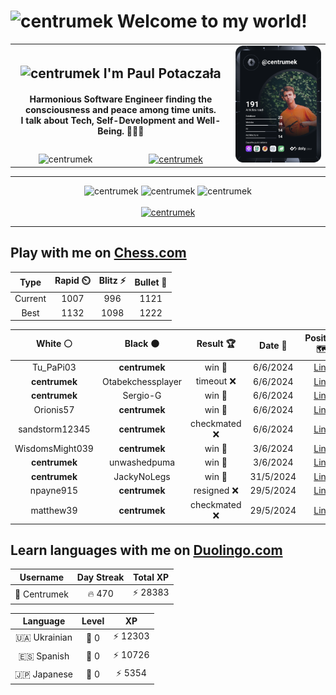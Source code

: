 <h1>
  <img
    src="https://emojis.slackmojis.com/emojis/images/1531849430/4246/blob-sunglasses.gif"
    width="30"
    alt="centrumek"
  />
  Welcome to my world!
</h1>

<table>
  <tbody>
    <tr>
      <td align="center" width="70%" colspan="2">
        <h2>
          <img
            src="https://raw.githubusercontent.com/MartinHeinz/MartinHeinz/master/wave.gif"
            width="30px"
            alt="centrumek"
          />
          I'm Paul Potaczała
        </h2>
        <h4>
          Harmonious Software Engineer finding the consciousness and peace among time units.
          <br/>
          I talk about Tech, Self-Development and Well-Being. 🌿🧘🚀
        </h4>
      </td>
      <td width="30%" rowspan="2">
        <a href="https://app.daily.dev/centrumek">
          <img
            src="./devcard.svg"
            alt="centrumek"
          />
        </a>
      </td>
    </tr>
    <tr align="center">
      <td>
        <img
          src="https://komarev.com/ghpvc/?username=centrumek&label=visitors&color=0e75b6&style=flat"
          alt="centrumek"
        >
      </td>
      <td>
        <a href="https://stackoverflow.com/users/14496012/centrumek">
          <img
            src="https://stackoverflow.com/users/flair/14496012.png?theme=dark"
            alt="centrumek"
          >
        </a>
      </td>
    </tr>
  </tbody>
</table>

---
<div align="center">
  <img 
    src="https://github-readme-stats.vercel.app/api?username=centrumek&show_icons=true&count_private=true&theme=dark&hide_border=true&hide=issues,contribs&bg_color=00000000"
    alt="centrumek"
  />
  <img
    src="https://github-readme-stats.vercel.app/api/top-langs/?username=centrumek&layout=compact&hide_border=true&theme=dark&bg_color=00000000&langs_count=6&exclude_repo=air-statistic-app"
    alt="centrumek"
  />
  <img 
    src="https://github-readme-streak-stats.herokuapp.com?user=centrumek&theme=dark&hide_border=true&background=FFFFFF00"
    alt="centrumek"
  />
  <br/>
  <br/>
  <a href="https://www.buymeacoffee.com/centrumek">
    <img
      src="https://cdn.buymeacoffee.com/buttons/v2/default-orange.png"
      height="50"
      width="210"
      alt="centrumek"
    />
  </a>
</div>

---

## Play with me on [Chess.com](https://www.chess.com/member/centrumek)

<div align="center">
<!--START_SECTION:chessStats-->
<!-- Automatically generated with https://github.com/Balastrong/chess-stats-action -->

| Type | Rapid ⏲️ | Blitz ⚡ | Bullet 🔫 |
|:---:|:---:|:---:|:---:|
| Current | 1007 | 996 | 1121 |
| Best | 1132 | 1098 | 1222 |

| White ⚪ | Black ⚫ | Result 🏆 | Date 📅 | Position 🗺️ | Type 🕕 |
|:---:|:---:|:---:|:---:|:---:|:---:|
| Tu_PaPi03 | **centrumek** | win 🥇 | 6/6/2024 | <a href="http://www.ee.unb.ca/cgi-bin/tervo/fen.pl?select=8/2P5/1Q4p1/8/6k1/1BP1n1P1/P1P2Pq1/6K1 w - -">Link</a> | Bullet |
| **centrumek** | Otabekchessplayer | timeout ❌ | 6/6/2024 | <a href="http://www.ee.unb.ca/cgi-bin/tervo/fen.pl?select=1k6/1pp4p/p7/3p1p2/3q4/1P5P/P7/7K w - -">Link</a> | Bullet |
| **centrumek** | Sergio-G | win 🥇 | 6/6/2024 | <a href="http://www.ee.unb.ca/cgi-bin/tervo/fen.pl?select=4r3/pkp2R1p/1p6/8/4p1Q1/N1P5/PP4P1/6K1 b - -">Link</a> | Bullet |
| Orionis57 | **centrumek** | win 🥇 | 6/6/2024 | <a href="http://www.ee.unb.ca/cgi-bin/tervo/fen.pl?select=7N/p5pp/8/7k/P6r/5K2/8/6R1 w - -">Link</a> | Bullet |
| sandstorm12345 | **centrumek** | checkmated ❌ | 6/6/2024 | <a href="http://www.ee.unb.ca/cgi-bin/tervo/fen.pl?select=r4rk1/pbq2ppQ/4p3/3p4/3P4/P3P3/3BKPPP/RB5R b - -">Link</a> | Bullet |
| WisdomsMight039 | **centrumek** | win 🥇 | 3/6/2024 | <a href="http://www.ee.unb.ca/cgi-bin/tervo/fen.pl?select=r4rk1/pp4bp/3pq1p1/8/3Pp3/2P5/PP4PP/R1BQR1K1 w - -">Link</a> | Bullet |
| **centrumek** | unwashedpuma | win 🥇 | 3/6/2024 | <a href="http://www.ee.unb.ca/cgi-bin/tervo/fen.pl?select=5r2/pp1k4/8/2PB4/1P1pP2p/4bR1P/4K3/5R2 b - -">Link</a> | Bullet |
| **centrumek** | JackyNoLegs | win 🥇 | 31/5/2024 | <a href="http://www.ee.unb.ca/cgi-bin/tervo/fen.pl?select=8/6p1/1R6/1P2P2k/4KP2/6rN/7p/8 b - -">Link</a> | Bullet |
| npayne915 | **centrumek** | resigned ❌ | 29/5/2024 | <a href="http://www.ee.unb.ca/cgi-bin/tervo/fen.pl?select=8/5PP1/6K1/8/4k3/8/8/8 b - -">Link</a> | Bullet |
| matthew39 | **centrumek** | checkmated ❌ | 29/5/2024 | <a href="http://www.ee.unb.ca/cgi-bin/tervo/fen.pl?select=7r/p3b2p/2p3p1/1p2Pb2/5B2/5BPk/PPP5/2K1R2R b - -">Link</a> | Bullet |

<!--END_SECTION:chessStats-->
</div>

## Learn languages with me on [Duolingo.com](https://www.duolingo.com/profile/Centrumek)

<div align="center">
<!--START_SECTION:duolingoStats-->
<!-- Automatically generated with https://github.com/centrumek/duolingo-readme-stats-->

| Username | Day Streak | Total XP |
|:---:|:---:|:---:|
| 👤 Centrumek | 🔥 470 | ⚡ 28383 |

| Language | Level | XP |
|:---:|:---:|:---:|
| 🇺🇦 Ukrainian | 👑 0 | ⚡ 12303 |
| 🇪🇸 Spanish | 👑 0 | ⚡ 10726 |
| 🇯🇵 Japanese | 👑 0 | ⚡ 5354 |

<!--END_SECTION:duolingoStats-->
</div>
<!--
**centrumek/centrumek** is a ✨ _special_ ✨ repository because its `README.md` (this file) appears on your GitHub profile.

Here are some ideas to get you started:

- 🔭 I’m currently working on ...
- 🌱 I’m currently learning ...
- 👯 I’m looking to collaborate on ...
- 🤔 I’m looking for help with ...
- 💬 Ask me about ...
- 📫 How to reach me: ...
- 😄 Pronouns: ...
- ⚡ Fun fact: ...
-->
